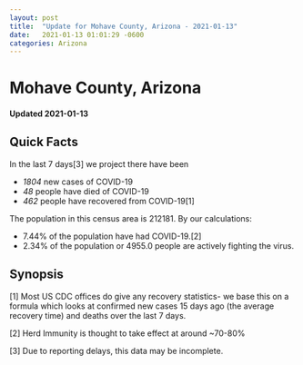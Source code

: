 ```yaml
---
layout: post
title:  "Update for Mohave County, Arizona - 2021-01-13"
date:   2021-01-13 01:01:29 -0600
categories: Arizona
---
```


# Mohave County, Arizona
#### Updated 2021-01-13

## Quick Facts

In the last 7 days[3] we project there have been
- *1804* new cases of COVID-19
- *48* people have died of COVID-19
- *462* people have recovered from COVID-19[1]

The population in this census area is 212181. By our calculations:
- 7.44% of the population have had COVID-19.[2]
- 2.34% of the population or 4955.0 people are actively fighting the virus.

## Synopsis




[1] Most US CDC offices do give any recovery statistics- we base this on a formula which looks at confirmed new cases
15 days ago (the average recovery time) and deaths over the last 7 days.

[2] Herd Immunity is thought to take effect at around ~70-80%

[3] Due to reporting delays, this data may be incomplete.
 
    